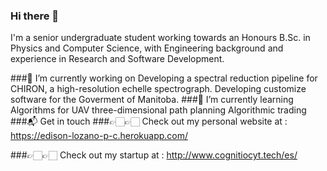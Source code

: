 ### Hi there 👋
I'm a senior undergraduate student working towards an Honours B.Sc. in Physics and Computer Science, with Engineering background and experience in Research and Software Development.



###🔭 I’m currently working on
Developing a spectral reduction pipeline for CHIRON, a high-resolution echelle spectrograph.
Developing customize software for the Goverment of Manitoba.
###🌱 I’m currently learning
Algorithms for UAV three-dimensional path planning
Algorithmic trading
###📬 Get in touch
###👉🏻👉🏻 Check out my personal website at : https://edison-lozano-p-c.herokuapp.com/

###👉🏻👉🏻 Check out my startup at : http://www.cognitiocyt.tech/es/


